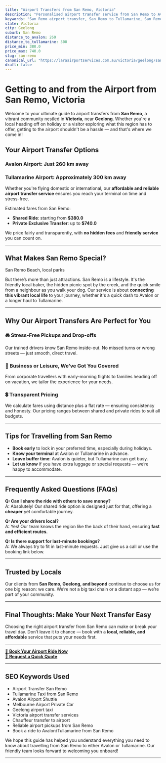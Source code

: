 ```yaml
---
title: "Airport Transfers from San Remo, Victoria"
description: "Personalised airport transfer service from San Remo to Avalon and Tullamarine airports. Enjoy a smooth, affordable ride with us!"
keywords: "San Remo airport transfer, San Remo to Tullamarine, San Remo to Avalon, airport taxi San Remo, private airport transfer San Remo, shared ride San Remo, San Remo transfers, airport shuttle San Remo, book San Remo airport taxi, affordable San Remo airport transfer, San Remo airport transfer service, airport transfer Geelong, airport transfer Melbourne, Melbourne airport taxi, airport transfers Victoria, Tullamarine airport shuttle, Avalon airport transfers, Melbourne private transfer, airport transport services Melbourne"
state: Victoria
city: Geelong
suburb: San Remo
distance_to_avalon: 260
distance_to_tullamarine: 300
price_min: 380.0
price_max: 740.0
slug: san-remo
canonical_url: "https://laraairportservices.com.au/victoria/geelong/san-remo/"
draft: false
---
```


# Getting to and from the Airport from San Remo, Victoria

Welcome to your ultimate guide to airport transfers from **San Remo**, a vibrant community nestled in **Victoria**, near **Geelong**. Whether you're a local heading off on holiday or a visitor exploring what this region has to offer, getting to the airport shouldn't be a hassle — and that's where we come in!

## Your Airport Transfer Options

### Avalon Airport: Just 260 km away  
### Tullamarine Airport: Approximately 300 km away

Whether you're flying domestic or international, our **affordable and reliable airport transfer service** ensures you reach your terminal on time and stress-free.

Estimated fares from San Remo:
- **Shared Ride**: starting from **$380.0**
- **Private Exclusive Transfer**: up to **$740.0**

We price fairly and transparently, with **no hidden fees** and **friendly service** you can count on.

---

## What Makes San Remo Special?

San Remo Beach, local parks

But there’s more than just attractions. San Remo is a lifestyle. It's the friendly local baker, the hidden picnic spot by the creek, and the quick smile from a neighbour as you walk your dog. Our service is about **connecting this vibrant local life** to your journey, whether it's a quick dash to Avalon or a longer haul to Tullamarine.

---

## Why Our Airport Transfers Are Perfect for You

### 🚘 Stress-Free Pickups and Drop-offs
Our trained drivers know San Remo inside-out. No missed turns or wrong streets — just smooth, direct travel.

### 💼 Business or Leisure, We’ve Got You Covered
From corporate travellers with early-morning flights to families heading off on vacation, we tailor the experience for your needs.

### 💲 Transparent Pricing
We calculate fares using distance plus a flat rate — ensuring consistency and honesty. Our pricing ranges between shared and private rides to suit all budgets.

---

## Tips for Travelling from San Remo

- **Book early** to lock in your preferred time, especially during holidays.
- **Know your terminal** at Avalon or Tullamarine in advance.
- **Leave buffer time**: Avalon is quieter, but Tullamarine can get busy.
- **Let us know** if you have extra luggage or special requests — we’re happy to accommodate.

---

## Frequently Asked Questions (FAQs)

**Q: Can I share the ride with others to save money?**  
A: Absolutely! Our shared ride option is designed just for that, offering a **cheaper** yet comfortable journey.

**Q: Are your drivers local?**  
A: Yes! Our team knows the region like the back of their hand, ensuring **fast and efficient routes**.

**Q: Is there support for last-minute bookings?**  
A: We always try to fit in last-minute requests. Just give us a call or use the booking link below.

---

## Trusted by Locals

Our clients from **San Remo, Geelong, and beyond** continue to choose us for one big reason: we care. We’re not a big taxi chain or a distant app — we’re part of your community.

---

## Final Thoughts: Make Your Next Transfer Easy

Choosing the right airport transfer from San Remo can make or break your travel day. Don’t leave it to chance — book with a **local, reliable, and affordable** service that puts your needs first.

---

[📅 **Book Your Airport Ride Now**](https://laraairportservices.square.site/s/appointments)  
[📧 **Request a Quick Quote**](https://laraairportservices.square.site/contact-us)

---

## SEO Keywords Used
- Airport Transfer San Remo
- Tullamarine Taxi from San Remo
- Avalon Airport Shuttle
- Melbourne Airport Private Car
- Geelong airport taxi
- Victoria airport transfer services
- Chauffeur transfer to airport
- Reliable airport pickups from San Remo
- Book a ride to Avalon/Tullamarine from San Remo

We hope this guide has helped you understand everything you need to know about travelling from San Remo to either Avalon or Tullamarine. Our friendly team looks forward to welcoming you onboard!

---

